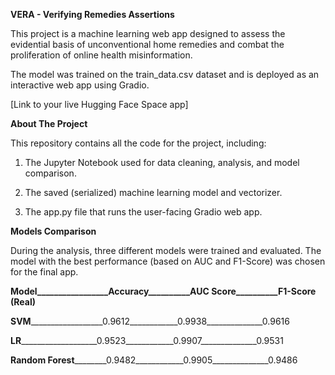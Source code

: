 **VERA - Verifying Remedies Assertions**

This project is a machine learning web app designed to assess the evidential basis of unconventional home remedies and combat the proliferation of online health misinformation.

The model was trained on the train_data.csv dataset and is deployed as an interactive web app using Gradio.

[Link to your live Hugging Face Space app]

**About The Project**

This repository contains all the code for the project, including:

1. The Jupyter Notebook used for data cleaning, analysis, and model comparison.

2. The saved (serialized) machine learning model and vectorizer.

3. The app.py file that runs the user-facing Gradio web app.

**Models Comparison**

During the analysis, three different models were trained and evaluated. The model with the best performance (based on AUC and F1-Score) was chosen for the final app.

**Model_________________Accuracy__________AUC Score__________F1-Score (Real)**

**SVM**__________________0.9612____________0.9938______________0.9616

**LR**___________________0.9523____________0.9907______________0.9531

**Random Forest**________0.9482____________0.9905______________0.9486

